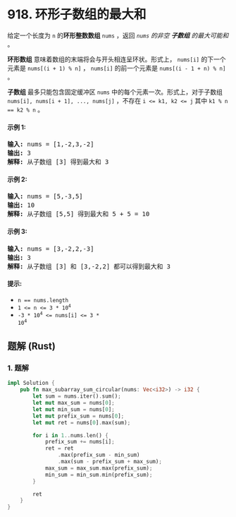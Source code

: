 # 918. 环形子数组的最大和
给定一个长度为 `n` 的**环形整数数组** `nums` ，返回 *`nums` 的非空 **子数组** 的最大可能和* 。

**环形数组** 意味着数组的末端将会与开头相连呈环状。形式上， `nums[i]` 的下一个元素是 `nums[(i + 1) % n]` ， `nums[i]` 的前一个元素是 `nums[(i - 1 + n) % n]` 。

**子数组** 最多只能包含固定缓冲区 `nums` 中的每个元素一次。形式上，对于子数组 `nums[i], nums[i + 1], ..., nums[j]` ，不存在 `i <= k1, k2 <= j` 其中 `k1 % n == k2 % n` 。

#### 示例 1:
<pre>
<strong>输入:</strong> nums = [1,-2,3,-2]
<strong>输出:</strong> 3
<strong>解释:</strong> 从子数组 [3] 得到最大和 3
</pre>

#### 示例 2:
<pre>
<strong>输入:</strong> nums = [5,-3,5]
<strong>输出:</strong> 10
<strong>解释:</strong> 从子数组 [5,5] 得到最大和 5 + 5 = 10
</pre>

#### 示例 3:
<pre>
<strong>输入:</strong> nums = [3,-2,2,-3]
<strong>输出:</strong> 3
<strong>解释:</strong> 从子数组 [3] 和 [3,-2,2] 都可以得到最大和 3
</pre>

#### 提示:
* `n == nums.length`
* <code>1 <= n <= 3 * 10<sup>4</sup></code>
* <code>-3 * 10<sup>4</sup> <= nums[i] <= 3 * 10<sup>4</sup></code>

## 题解 (Rust)

### 1. 题解
```Rust
impl Solution {
    pub fn max_subarray_sum_circular(nums: Vec<i32>) -> i32 {
        let sum = nums.iter().sum();
        let mut max_sum = nums[0];
        let mut min_sum = nums[0];
        let mut prefix_sum = nums[0];
        let mut ret = nums[0].max(sum);

        for i in 1..nums.len() {
            prefix_sum += nums[i];
            ret = ret
                .max(prefix_sum - min_sum)
                .max(sum - prefix_sum + max_sum);
            max_sum = max_sum.max(prefix_sum);
            min_sum = min_sum.min(prefix_sum);
        }

        ret
    }
}
```
